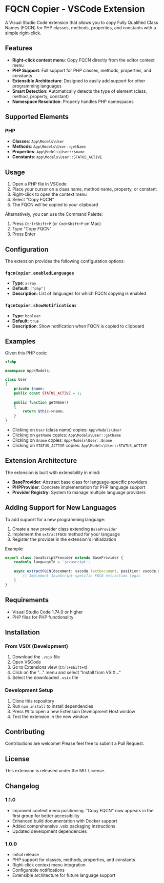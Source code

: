 # FQCN Copier - VSCode Extension

A Visual Studio Code extension that allows you to copy Fully Qualified Class Names (FQCN) for PHP classes, methods, properties, and constants with a simple right-click.

## Features

- **Right-click context menu**: Copy FQCN directly from the editor context menu
- **PHP Support**: Full support for PHP classes, methods, properties, and constants
- **Extensible Architecture**: Designed to easily add support for other programming languages
- **Smart Detection**: Automatically detects the type of element (class, method, property, constant)
- **Namespace Resolution**: Properly handles PHP namespaces

## Supported Elements

### PHP
- **Classes**: `App\Models\User`
- **Methods**: `App\Models\User::getName`
- **Properties**: `App\Models\User::$name`
- **Constants**: `App\Models\User::STATUS_ACTIVE`

## Usage

1. Open a PHP file in VSCode
2. Place your cursor on a class name, method name, property, or constant
3. Right-click to open the context menu
4. Select "Copy FQCN"
5. The FQCN will be copied to your clipboard

Alternatively, you can use the Command Palette:
1. Press `Ctrl+Shift+P` (or `Cmd+Shift+P` on Mac)
2. Type "Copy FQCN"
3. Press Enter

## Configuration

The extension provides the following configuration options:

### `fqcnCopier.enabledLanguages`
- **Type**: `array`
- **Default**: `["php"]`
- **Description**: List of languages for which FQCN copying is enabled

### `fqcnCopier.showNotifications`
- **Type**: `boolean`
- **Default**: `true`
- **Description**: Show notification when FQCN is copied to clipboard

## Examples

Given this PHP code:

```php
<?php

namespace App\Models;

class User
{
    private $name;
    public const STATUS_ACTIVE = 1;
    
    public function getName()
    {
        return $this->name;
    }
}
```

- Clicking on `User` (class name) copies: `App\Models\User`
- Clicking on `getName` copies: `App\Models\User::getName`
- Clicking on `$name` copies: `App\Models\User::$name`
- Clicking on `STATUS_ACTIVE` copies: `App\Models\User::STATUS_ACTIVE`

## Extension Architecture

The extension is built with extensibility in mind:

- **BaseProvider**: Abstract base class for language-specific providers
- **PHPProvider**: Concrete implementation for PHP language support
- **Provider Registry**: System to manage multiple language providers

## Adding Support for New Languages

To add support for a new programming language:

1. Create a new provider class extending `BaseProvider`
2. Implement the `extractFQCN` method for your language
3. Register the provider in the extension's initialization

Example:

```typescript
export class JavaScriptProvider extends BaseProvider {
    readonly languageId = 'javascript';
    
    async extractFQCN(document: vscode.TextDocument, position: vscode.Position): Promise<FQCNResult | null> {
        // Implement JavaScript-specific FQCN extraction logic
    }
}
```

## Requirements

- Visual Studio Code 1.74.0 or higher
- PHP files for PHP functionality

## Installation

### From VSIX (Development)
1. Download the `.vsix` file
2. Open VSCode
3. Go to Extensions view (`Ctrl+Shift+X`)
4. Click on the "..." menu and select "Install from VSIX..."
5. Select the downloaded `.vsix` file

### Development Setup
1. Clone this repository
2. Run `npm install` to install dependencies
3. Press `F5` to open a new Extension Development Host window
4. Test the extension in the new window

## Contributing

Contributions are welcome! Please feel free to submit a Pull Request.

## License

This extension is released under the MIT License.

## Changelog

### 1.1.0
- Improved context menu positioning: "Copy FQCN" now appears in the first group for better accessibility
- Enhanced build documentation with Docker support
- Added comprehensive .vsix packaging instructions
- Updated development dependencies

### 1.0.0
- Initial release
- PHP support for classes, methods, properties, and constants
- Right-click context menu integration
- Configurable notifications
- Extensible architecture for future language support
